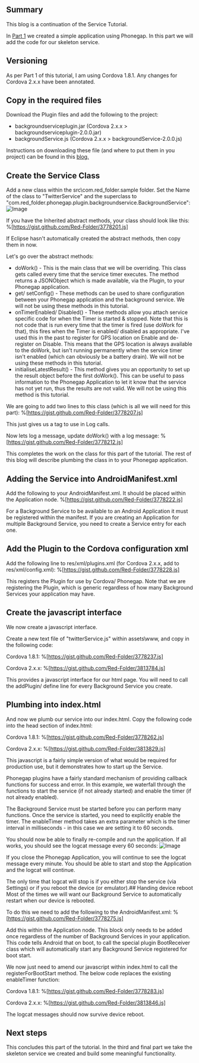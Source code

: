 ## Summary
This blog is a continuation of the Service Tutorial.

In [Part 1](http://red-folder.blogspot.com/2012/09/phonegap-service-tutorial-part-1.html) we created a simple application using Phonegap.  In this part we will add the code for our skeleton service.

## Versioning
As per Part 1 of this tutorial, I am using Cordova 1.8.1.  Any changes for Cordova 2.x.x have been annotated.

## Copy in the required files
Download the Plugin files and add the following to the project:

* backgroundserviceplugin.jar (Cordova 2.x.x > backgroundserviceplugin-2.0.0.jar)
* backgroundService.js (Cordova 2.x.x > backgroundService-2.0.0.js)

Instructions on downloading these file (and where to put them in you project) can be found in this [blog.](http://red-folder.blogspot.com/2012/09/phonegap-android-background-service.html)

## Create the Service Class
Add a new class within the src\com.red_folder.sample folder.  Set the Name of the class to "TwitterService" and the superclass to "com.red_folder.phonegap.plugin.backgroundservice.BackgroundService":
![Image](/media/blog/phonegap-service-tutorial-part-2/Image1.png)

If you have the Inherited abstract methods, your class should look like this:
%[https://gist.github.com/Red-Folder/3778201.js] 

If Eclipse hasn't automatically created the abstract methods, then copy them in now.  

Let's go over the abstract methods:

* doWork() - This is the main class that we will be overriding.  This class gets called every time that the service timer executes.  The method returns a JSONObject which is made available, via the Plugin, to your Phonegap application.
* get/ setConfig() - These methods can be used to share configuration between your Phonegap application and the background service.  We will not be using these methods in this tutorial.
* onTimerEnabled/ Disabled() - These methods allow you attach service specific code for when the Timer is started &amp; stopped.  Note that this is not code that is run every time that the timer is fired (use doWork for that), this fires when the Timer is enabled/ disabled as appropriate.  I've used this in the past to register for GPS location on Enable and de-register on Disable.  This means that the GPS location is always available to the doWork, but isn't running permanently when the service timer isn't enabled (which can obviously be a battery drain).  We will not be using these methods in this tutorial.
* initialiseLatestResult() - This method gives you an opportunity to set up the result object before the first doWork().  This can be useful to pass information to the Phonegap Application to let it know that the service has not yet run, thus the results are not valid.  We will not be using this method is this tutorial.

We are going to add two lines to this class (which is all we will need for this part):
%[https://gist.github.com/Red-Folder/3778207.js] 

This just gives us a tag to use in Log calls.

Now lets log a message, update doWork() with a log message:
%[https://gist.github.com/Red-Folder/3778212.js] 

This completes the work on the class for this part of the tutorial.  The rest of this blog will describe plumbing the class in to your Phonegap application.

## Adding the Service into AndroidManifest.xml
Add the following to your AndroidManifest.xml.  It should be placed within the Application node.
%[https://gist.github.com/Red-Folder/3778222.js] 

For a Background Service to be available to an Android Application it must be registered within the manifest.  If you are creating an Application for multiple Background Service, you need to create a Service entry for each one.

## Add the Plugin to the Cordova configuration xml
Add the following line to res/xml/plugins.xml (for Cordova 2.x.x, add to res/xml/config.xml):
%[https://gist.github.com/Red-Folder/3778228.js] 

This registers the Plugin for use by Cordova/ Phonegap.  Note that we are registering the Plugin, which is generic regardless of how many Background Services your application may have.

## Create the javascript interface
We now create a javascript interface.

Create a new text file of "twitterService.js" within assets\www, and copy in the following code:

Cordova 1.8.1: 
%[https://gist.github.com/Red-Folder/3778237.js] 

Cordova 2.x.x:
%[https://gist.github.com/Red-Folder/3813784.js]  

This provides a javascript interface for our html page.  You will need to call the addPlugin/ define line for every Background Service you create. 

## Plumbing into index.html
And now we plumb our service into our index.html.  Copy the following code into the head section of index.html:

Cordova 1.8.1: 
%[https://gist.github.com/Red-Folder/3778262.js]

Cordova 2.x.x: 
%[https://gist.github.com/Red-Folder/3813829.js]

This javascript is a fairly simple version of what would be required for production use, but it demonstrates how to start up the Service.

Phonegap plugins have a fairly standard mechanism of providing callback functions for success and error.  In this example, we waterfall through the functions to start the service (if not already started) and enable the timer (if not already enabled).

The Background Service must be started before you can perform many functions.  Once the service is started, you need to explicitly enable the timer.  The enableTimer method takes an extra parameter which is the timer interval in milliseconds - in this case we are setting it to 60 seconds.

You should now be able to finally re-compile and run the application.  If all works, you should see the logcat message every 60 seconds:
![Image](/media/blog/phonegap-service-tutorial-part-2/Image2.png)

If you close the Phonegap Application, you will continue to see the logcat message every minute.  You should be able to start and stop the Application and the logcat will continue.

The only time that logcat will stop is if you either stop the service (via Settings) or if you reboot the device (or emulator).## Handing device reboot
Most of the times we will want our Background Service to automatically restart when our device is rebooted.

To do this we need to add the following to the AndroidManifest.xml:
%[https://gist.github.com/Red-Folder/3778275.js]

Add this within the Application node.  This block only needs to be added once regardless of the number of Background Services in your application.  This code tells Android that on boot, to call the special plugin BootReceiver class which will automatically start any Background Service registered for boot start.

We now just need to amend our javascript within index.html to call the registerForBootStart method.  The below code replaces the existing enableTimer function:

Cordova 1.8.1: 
%[https://gist.github.com/Red-Folder/3778283.js]

Cordova 2.x.x: 
%[https://gist.github.com/Red-Folder/3813846.js]

The logcat messages should now survive device reboot. 

## Next steps 
This concludes this part of the tutorial.  In the third and final part we take the skeleton service we created and build some meaningful functionality. 

